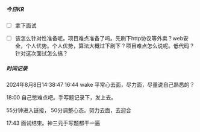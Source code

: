 



##### 今日KR

+ [ ] 拿下面试
+ [ ] 该怎么针对性准备呢。项目难点准备了吗。先刷下http协议等外卖？web安全，个人优势。个人优势，算法大概过下刷下？项目难点怎么说呢。低代码？针对这次面试怎么搞？





##### 时间记录

2024年8月8日14:38:47   16:44 wake  平常心去面，尽力面，尽量说自己熟悉的？

18:00 自己憋难点吧。手写题记录下，发上去。



55分钟进入链接， 50分调整心态。努力去面，去迎合

  17:43 面试结束。神三元手写题都干一遍